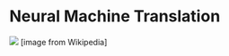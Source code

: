 # Neural Machine Translation

![](https://upload.wikimedia.org/wikipedia/commons/thumb/2/23/Rosetta_Stone.JPG/1200px-Rosetta_Stone.JPG)
[image from Wikipedia]